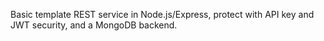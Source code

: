 Basic template REST service in Node.js/Express, protect with API key and JWT security, and a MongoDB backend.  
